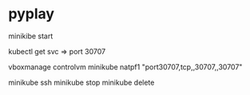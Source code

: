 # pyplay

minikibe start

kubectl get svc => port 30707

vboxmanage controlvm minikube natpf1 "port30707,tcp,,30707,,30707"

minikube ssh
minikube stop
minikube delete
